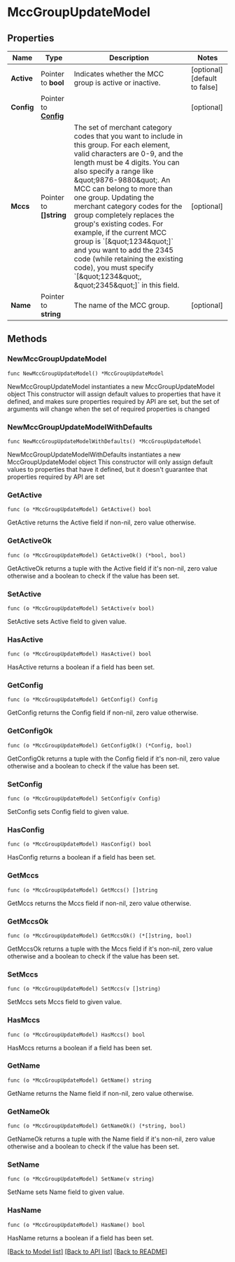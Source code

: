 # MccGroupUpdateModel

## Properties

Name | Type | Description | Notes
------------ | ------------- | ------------- | -------------
**Active** | Pointer to **bool** | Indicates whether the MCC group is active or inactive. | [optional] [default to false]
**Config** | Pointer to [**Config**](Config.md) |  | [optional] 
**Mccs** | Pointer to **[]string** | The set of merchant category codes that you want to include in this group. For each element, valid characters are 0-9, and the length must be 4 digits. You can also specify a range like \&quot;9876-9880\&quot;. An MCC can belong to more than one group.  Updating the merchant category codes for the group completely replaces the group&#39;s existing codes. For example, if the current MCC group is &#x60;[\&quot;1234\&quot;]&#x60; and you want to add the 2345 code (while retaining the existing code), you must specify &#x60;[\&quot;1234\&quot;, \&quot;2345\&quot;]&#x60; in this field. | [optional] 
**Name** | Pointer to **string** | The name of the MCC group. | [optional] 

## Methods

### NewMccGroupUpdateModel

`func NewMccGroupUpdateModel() *MccGroupUpdateModel`

NewMccGroupUpdateModel instantiates a new MccGroupUpdateModel object
This constructor will assign default values to properties that have it defined,
and makes sure properties required by API are set, but the set of arguments
will change when the set of required properties is changed

### NewMccGroupUpdateModelWithDefaults

`func NewMccGroupUpdateModelWithDefaults() *MccGroupUpdateModel`

NewMccGroupUpdateModelWithDefaults instantiates a new MccGroupUpdateModel object
This constructor will only assign default values to properties that have it defined,
but it doesn't guarantee that properties required by API are set

### GetActive

`func (o *MccGroupUpdateModel) GetActive() bool`

GetActive returns the Active field if non-nil, zero value otherwise.

### GetActiveOk

`func (o *MccGroupUpdateModel) GetActiveOk() (*bool, bool)`

GetActiveOk returns a tuple with the Active field if it's non-nil, zero value otherwise
and a boolean to check if the value has been set.

### SetActive

`func (o *MccGroupUpdateModel) SetActive(v bool)`

SetActive sets Active field to given value.

### HasActive

`func (o *MccGroupUpdateModel) HasActive() bool`

HasActive returns a boolean if a field has been set.

### GetConfig

`func (o *MccGroupUpdateModel) GetConfig() Config`

GetConfig returns the Config field if non-nil, zero value otherwise.

### GetConfigOk

`func (o *MccGroupUpdateModel) GetConfigOk() (*Config, bool)`

GetConfigOk returns a tuple with the Config field if it's non-nil, zero value otherwise
and a boolean to check if the value has been set.

### SetConfig

`func (o *MccGroupUpdateModel) SetConfig(v Config)`

SetConfig sets Config field to given value.

### HasConfig

`func (o *MccGroupUpdateModel) HasConfig() bool`

HasConfig returns a boolean if a field has been set.

### GetMccs

`func (o *MccGroupUpdateModel) GetMccs() []string`

GetMccs returns the Mccs field if non-nil, zero value otherwise.

### GetMccsOk

`func (o *MccGroupUpdateModel) GetMccsOk() (*[]string, bool)`

GetMccsOk returns a tuple with the Mccs field if it's non-nil, zero value otherwise
and a boolean to check if the value has been set.

### SetMccs

`func (o *MccGroupUpdateModel) SetMccs(v []string)`

SetMccs sets Mccs field to given value.

### HasMccs

`func (o *MccGroupUpdateModel) HasMccs() bool`

HasMccs returns a boolean if a field has been set.

### GetName

`func (o *MccGroupUpdateModel) GetName() string`

GetName returns the Name field if non-nil, zero value otherwise.

### GetNameOk

`func (o *MccGroupUpdateModel) GetNameOk() (*string, bool)`

GetNameOk returns a tuple with the Name field if it's non-nil, zero value otherwise
and a boolean to check if the value has been set.

### SetName

`func (o *MccGroupUpdateModel) SetName(v string)`

SetName sets Name field to given value.

### HasName

`func (o *MccGroupUpdateModel) HasName() bool`

HasName returns a boolean if a field has been set.


[[Back to Model list]](../README.md#documentation-for-models) [[Back to API list]](../README.md#documentation-for-api-endpoints) [[Back to README]](../README.md)


